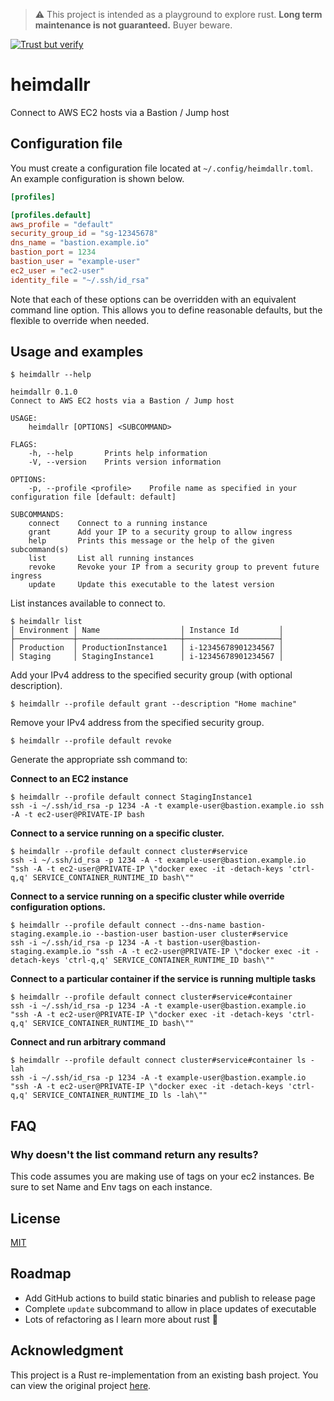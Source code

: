 > :warning: This project is intended as a playground to explore rust. **Long
> term maintenance is not guaranteed.** Buyer beware.

[![Trust but verify](https://github.com/keelerm84/heimdallr/actions/workflows/trust-but-verify.yml/badge.svg)](https://github.com/keelerm84/deploy/actions/workflows/trust-but-verify.yml)

# heimdallr

Connect to AWS EC2 hosts via a Bastion / Jump host

## Configuration file

You must create a configuration file located at `~/.config/heimdallr.toml`. An
example configuration is shown below.

```toml
[profiles]

[profiles.default]
aws_profile = "default"
security_group_id = "sg-12345678"
dns_name = "bastion.example.io"
bastion_port = 1234
bastion_user = "example-user"
ec2_user = "ec2-user"
identity_file = "~/.ssh/id_rsa"
```

Note that each of these options can be overridden with an equivalent command
line option. This allows you to define reasonable defaults, but the flexible to
override when needed.

## Usage and examples

```console
$ heimdallr --help

heimdallr 0.1.0
Connect to AWS EC2 hosts via a Bastion / Jump host

USAGE:
    heimdallr [OPTIONS] <SUBCOMMAND>

FLAGS:
    -h, --help       Prints help information
    -V, --version    Prints version information

OPTIONS:
    -p, --profile <profile>    Profile name as specified in your configuration file [default: default]

SUBCOMMANDS:
    connect    Connect to a running instance
    grant      Add your IP to a security group to allow ingress
    help       Prints this message or the help of the given subcommand(s)
    list       List all running instances
    revoke     Revoke your IP from a security group to prevent future ingress
    update     Update this executable to the latest version
```

List instances available to connect to.

```console
$ heimdallr list
│ Environment │ Name                  │ Instance Id         │
├─────────────┼───────────────────────┼─────────────────────┤
│ Production  │ ProductionInstance1   │ i-12345678901234567 │
│ Staging     │ StagingInstance1      │ i-12345678901234567 │
```

Add your IPv4 address to the specified security group (with optional description).

```console
$ heimdallr --profile default grant --description "Home machine"
```

Remove your IPv4 address from the specified security group.

```console
$ heimdallr --profile default revoke
```

Generate the appropriate ssh command to:

**Connect to an EC2 instance**

```console
$ heimdallr --profile default connect StagingInstance1
ssh -i ~/.ssh/id_rsa -p 1234 -A -t example-user@bastion.example.io ssh -A -t ec2-user@PRIVATE-IP bash
```

**Connect to a service running on a specific cluster.**

```console
$ heimdallr --profile default connect cluster#service
ssh -i ~/.ssh/id_rsa -p 1234 -A -t example-user@bastion.example.io "ssh -A -t ec2-user@PRIVATE-IP \"docker exec -it -detach-keys 'ctrl-q,q' SERVICE_CONTAINER_RUNTIME_ID bash\""
```

**Connect to a service running on a specific cluster while override configuration options.**

```console
$ heimdallr --profile default connect --dns-name bastion-staging.example.io --bastion-user bastion-user cluster#service
ssh -i ~/.ssh/id_rsa -p 1234 -A -t bastion-user@bastion-staging.example.io "ssh -A -t ec2-user@PRIVATE-IP \"docker exec -it -detach-keys 'ctrl-q,q' SERVICE_CONTAINER_RUNTIME_ID bash\""
```

**Connect to a particular container if the service is running multiple tasks**

```console
$ heimdallr --profile default connect cluster#service#container
ssh -i ~/.ssh/id_rsa -p 1234 -A -t example-user@bastion.example.io "ssh -A -t ec2-user@PRIVATE-IP \"docker exec -it -detach-keys 'ctrl-q,q' SERVICE_CONTAINER_RUNTIME_ID bash\""
```

**Connect and run arbitrary command**

```console
$ heimdallr --profile default connect cluster#service#container ls -lah
ssh -i ~/.ssh/id_rsa -p 1234 -A -t example-user@bastion.example.io "ssh -A -t ec2-user@PRIVATE-IP \"docker exec -it -detach-keys 'ctrl-q,q' SERVICE_CONTAINER_RUNTIME_ID ls -lah\""
```

## FAQ

### Why doesn't the list command return any results?

This code assumes you are making use of tags on your ec2 instances. Be sure to
set Name and Env tags on each instance.

## License

[MIT](./LICENSE.md)

## Roadmap

- Add GitHub actions to build static binaries and publish to release page
- Complete `update` subcommand to allow in place updates of executable
- Lots of refactoring as I learn more about rust :crab:

## Acknowledgment

This project is a Rust re-implementation from an existing bash project. You can view
the original project [here][heimdall].

[heimdall]: https://github.com/needcaffeine/heimdall
